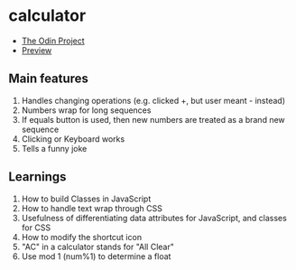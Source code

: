 # calculator
* [The Odin Project](https://www.theodinproject.com/paths/foundations/courses/foundations/lessons/calculator)
* [Preview](https://kyyeo.github.io/calculator/)

## Main features
  1. Handles changing operations (e.g. clicked +, but user meant - instead)
  2. Numbers wrap for long sequences
  3. If equals button is used, then new numbers are treated as a brand new sequence
  4. Clicking or Keyboard works
  5. Tells a funny joke

## Learnings
  1. How to build Classes in JavaScript
  2. How to handle text wrap through CSS
  3. Usefulness of differentiating data attributes for JavaScript, and classes for CSS
  4. How to modify the shortcut icon
  5. "AC" in a calculator stands for "All Clear"
  6. Use mod 1 (num%1) to determine a float

